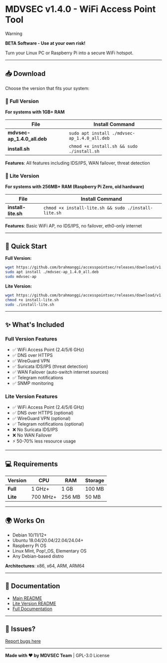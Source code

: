 # MDVSEC v1.4.0 - WiFi Access Point Tool

> [!WARNING]
> **BETA Software - Use at your own risk!**

Turn your Linux PC or Raspberry Pi into a secure WiFi hotspot.

---

## 📥 Download

Choose the version that fits your system:

### 🚀 Full Version
**For systems with 1GB+ RAM**

| File | Install Command |
|------|-----------------|
| **mdvsec-ap_1.4.0_all.deb** | `sudo apt install ./mdvsec-ap_1.4.0_all.deb` |
| **install.sh** | `chmod +x install.sh && sudo ./install.sh` |

**Features**: All features including IDS/IPS, WAN failover, threat detection

### 💾 Lite Version
**For systems with 256MB+ RAM (Raspberry Pi Zero, old hardware)**

| File | Install Command |
|------|-----------------|
| **install-lite.sh** | `chmod +x install-lite.sh && sudo ./install-lite.sh` |

**Features**: Basic WiFi AP, no IDS/IPS, no failover, eth0-only internet

---

## 🎯 Quick Start

**Full Version:**
```bash
wget https://github.com/brahmanggi/accesspointsec/releases/download/v1.4.0/mdvsec-ap_1.4.0_all.deb
sudo apt install ./mdvsec-ap_1.4.0_all.deb
sudo mdvsec-ap
```

**Lite Version:**
```bash
wget https://github.com/brahmanggi/accesspointsec/releases/download/v1.4.0/install-lite.sh
chmod +x install-lite.sh
sudo ./install-lite.sh
```

---

## ✨ What's Included

### Full Version Features
- ✅ WiFi Access Point (2.4/5/6 GHz)
- ✅ DNS over HTTPS
- ✅ WireGuard VPN
- ✅ Suricata IDS/IPS (threat detection)
- ✅ WAN Failover (auto-switch internet sources)
- ✅ Telegram notifications
- ✅ SNMP monitoring

### Lite Version Features
- ✅ WiFi Access Point (2.4/5/6 GHz)
- ✅ DNS over HTTPS (optional)
- ✅ WireGuard VPN (optional)
- ✅ Telegram notifications (optional)
- ❌ No Suricata IDS/IPS
- ❌ No WAN Failover
- ⚡ 50-70% less resource usage

---

## 💻 Requirements

| Version | CPU | RAM | Storage |
|---------|-----|-----|---------|
| **Full** | 1 GHz+ | 1 GB | 100 MB |
| **Lite** | 700 MHz+ | 256 MB | 50 MB |

---

## 🌍 Works On

- Debian 10/11/12+
- Ubuntu 18.04/20.04/22.04/24.04+
- Raspberry Pi OS
- Linux Mint, Pop!_OS, Elementary OS
- Any Debian-based distro

**Architectures**: x86, x64, ARM, ARM64

---

## 📖 Documentation

- [Main README](https://github.com/brahmanggi/accesspointsec/blob/master/README.md)
- [Lite Version README](https://github.com/brahmanggi/accesspointsec/blob/master/README-LITE.md)
- [Full Documentation](https://github.com/brahmanggi/accesspointsec/blob/master/PACKAGE_README.md)

---

## 🐛 Issues?

[Report bugs here](https://github.com/brahmanggi/accesspointsec/issues)

---

**Made with ❤️ by MDVSEC Team** | GPL-3.0 License

